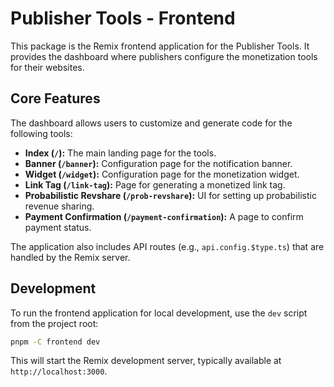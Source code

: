 # Publisher Tools - Frontend

This package is the Remix frontend application for the Publisher Tools. It provides the dashboard where publishers configure the monetization tools for their websites.

## Core Features

The dashboard allows users to customize and generate code for the following tools:

*   **Index (`/`):** The main landing page for the tools.
*   **Banner (`/banner`):** Configuration page for the notification banner.
*   **Widget (`/widget`):** Configuration page for the monetization widget.
*   **Link Tag (`/link-tag`):** Page for generating a monetized link tag.
*   **Probabilistic Revshare (`/prob-revshare`):** UI for setting up probabilistic revenue sharing.
*   **Payment Confirmation (`/payment-confirmation`):** A page to confirm payment status.

The application also includes API routes (e.g., `api.config.$type.ts`) that are handled by the Remix server.

## Development

To run the frontend application for local development, use the `dev` script from the project root:

```sh
pnpm -C frontend dev
```

This will start the Remix development server, typically available at `http://localhost:3000`.
